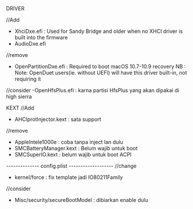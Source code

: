 
DRIVER

//Add
- XhciDxe.efi : Used for Sandy Bridge and older when no XHCI driver is built into the firmware
- AudioDxe.efi 

//remove 
- OpenPartitionDxe.efi : Required to boot macOS 10.7-10.9 recovery
    NB : Note: OpenDuet users(ie. without UEFI) will have this driver built-in, not requiring it


//consider
-OpenHfsPlus.efi : karna partisi HfsPlus yang akan dipakai di high sierra




KEXT
//Add
- AHCIprotInjector.kext : sata support

//remove
- AppleIntele1000e : coba tanpa inject lan dulu
- SMCBatteryManager.kext : Belum wajib untuk boot
- SMCSuperIO.kext : belum wajib untuk boot
ACPI




-------------- config.plist -------------------
//change
- kernel/force : fix template jadi IO80211Family

//consider
- Misc/security/secureBootModel : dibiarkan enable dulu
